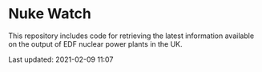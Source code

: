 # Nuke Watch

This repository includes code for retrieving the latest information available on the output of EDF nuclear power plants in the UK.

Last updated: 2021-02-09 11:07